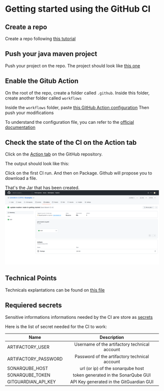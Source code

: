 # Getting started using the GitHub CI 

## Create a repo 

Create a repo following [this tutorial](https://docs.github.com/en/get-started/quickstart/create-a-repo)

## Push your java maven project

Push your project on the repo. The project should look like [this one](https://github.com/mkyong/maven-examples/tree/master/maven-code-coverage)

## Enable the Gitub Action 

On the root of the repo, create a folder called `.github`. 
Inside this folder, create another folder called `workflows`

Inside the `workflows` folder, paste [this GitHub Action configuration](.github/workflows/java-maven-ci.yaml)
Then push your modifications


To understand the configuration file, you can refer to the [official documentation](https://github.com/features/actions)

## Check the state of the CI on the Action tab  

Click on the [Action tab](https://github.com/COPRS/reference-system/actions/workflows/java-maven-ci.yml) on the GitHub repository. 

The output should look like this:

Click on the first CI run. And then on Package. Github will propose you to download a file. 

That's the Jar that has been created.  
![retrive-jar](.github/images/retrieve_jar.png)

## Technical Points

Technicals explantations can be found on [this file](technical_points.md)

## Requiered secrets

Sensitive informations informations needed by the CI are store as [secrets](https://docs.github.com/en/actions/security-guides/encrypted-secrets)

Here is the list of secret needed for the CI to work:

| Name         | Description           |
| ------------- |:-------------:|
| ARTIFACTORY_USER | Username of the artifactory technical account |
| ARTIFACTORY_PASSWORD | Password of the artifactory technical account |
| SONARQUBE_HOST | url (or ip) of the sonarqube host  |
| SONARQUBE_TOKEN | token generated in the SonarQube GUI |
| GITGUARDIAN_API_KEY | API Key generated in the GitGuardian GUI |